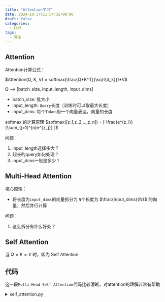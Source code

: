 ```yaml
---
title: "Attention学习"
date: 2024-10-17T21:54:32+08:00
draft: false
categories:
  - LLM
tags:
  - 算法
---
```

<link rel="stylesheet" href="https://cdn.jsdelivr.net/npm/katex@0.13.11/dist/katex.min.css" integrity="sha384-DYV02DUBOnbDOvGdyY39hAamjFl8A6L1rWd7Ahpplx6HUs/zyCo/s/5V4AIMpL+S" crossorigin="anonymous">  
<script defer src="https://cdn.jsdelivr.net/npm/katex@0.13.11/dist/katex.min.js" integrity="sha384-7A9/Zis/0CJi7SEJYfZoXFN9kPm9LP3tL5UJIsLUIIwAtt6OLH48hx1wYLUH3nC2" crossorigin="anonymous"></script>  
<script defer src="https://cdn.jsdelivr.net/npm/katex@0.13.11/dist/contrib/auto-render.js" integrity="sha384-9CMTKMwS8Jm8aE/uWIk3qffu5r/lUC+qOknBnrPN+N8LPgXWQncc3Ed5G3FsLWzW" crossorigin="anonymous" onload="renderMathInElement(document.body);"></script>

## Attention
Attention计算公式： 

$Attention(Q, K, V) = softmax(\frac{Q*K^T}{\sqrt{d_k}})*V$

Q --> [batch_size, input_length, input_dims]
- batch_size: 批大小
- input_length: `Query`长度（训练时可以取最大长度）
- input_dims: 每个`Token`用一个向量表达，向量的长度


softmax 的计算原理 $softmax([z_1,z_2,...,z_n]) = [ \frac{e^{z_i}}{\sum_{j=1}^{n}e^{z_j}} ]$



问题：
1. input_length选择多大？
2. 超长的query如何处理？
3. input_dims一般是多少？


## Multi-Head Attention
核心原理：
- 将长度为`input_dims`的向量拆分为 `N`个长度为 $\frac{input_dims}{N}$ 的向量，然后并行计算

问题：
1. 这么拆分有什么好处？

## Self Attention
当 $Q = K = V$ 时，即为 Self Attention


## 代码
这一段`Multi-Head Self Attention`代码比较清晰，对attention的理解非常有帮助

<details>
<summary>self_attention.py</summary>

```python
import torch
import torch.nn.functional as F
 
class SelfAttention(torch.nn.Module):
    def __init__(self, input_dim, heads):
        super(SelfAttention, self).__init__()
        self.input_dim = input_dim
        self.heads = heads
        self.head_dim = input_dim // heads
 
        # W_q,W_k,W_v,w_o 都是 input_dim*input_dim 的矩阵
        self.W_q = torch.nn.Linear(input_dim, input_dim)
        self.W_k = torch.nn.Linear(input_dim, input_dim)
        self.W_v = torch.nn.Linear(input_dim, input_dim)
 
        self.W_o = torch.nn.Linear(input_dim, input_dim)
 
    def forward(self, x):
        batch_size = x.shape[0]
 
        # Linear transformation to get Q, K, V
        Q = self.W_q(x)
        K = self.W_k(x)
        V = self.W_v(x)
 
        # Reshape Q, K, V to have multiple heads
        Q = Q.view(batch_size, -1, self.heads, self.head_dim).permute(0, 2, 1, 3)
        K = K.view(batch_size, -1, self.heads, self.head_dim).permute(0, 2, 1, 3)
        V = V.view(batch_size, -1, self.heads, self.head_dim).permute(0, 2, 1, 3)
 
        # Compute attention scores
        scores = torch.matmul(Q, K.permute(0, 1, 3, 2)) / (self.head_dim ** 0.5)
        attention_weights = F.softmax(scores, dim=-1)
 
        # Apply attention weights to V
        attention_output = torch.matmul(attention_weights, V)
 
        # Reshape and concatenate heads
        attention_output = attention_output.permute(0, 2, 1, 3).contiguous()
        attention_output = attention_output.view(batch_size, -1, self.input_dim)
 
        # Final linear transformation
        output = self.W_o(attention_output)
 
        return output
 
# 使用示例
input_dim = 64
seq_length = 10
heads = 8
input_data = torch.randn(1, seq_length, input_dim)  # 生成随机输入数据
self_attention = SelfAttention(input_dim, heads)
output = self_attention(input_data)
print(output.shape)  # 输出形状：torch.Size([1, 10, 64])
```

PS: 引用来源 [https://developer.aliyun.com/article/1461856](https://developer.aliyun.com/article/1461856)
</details>